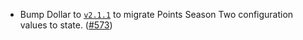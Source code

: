 - Bump Dollar to [`v2.1.1`](https://github.com/noble-assets/dollar/releases/tag/v2.1.1) to migrate Points Season Two configuration values to state. ([#573](https://github.com/noble-assets/noble/pull/573))
